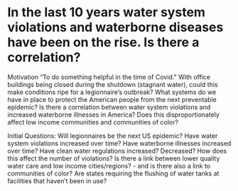 # In the last 10 years water system violations and waterborne diseases have been on the rise. Is there a correlation?

Motivation
“To do something helpful in the time of Covid.” With office buildings being closed during the shutdown (stagnant water), could this make conditions ripe for a legionnaire’s outbreak? What systems do we have in place to protect the American people from the next preventable epidemic? Is there a correlation between water system violations and increased waterborne illnesses in America? Does this disproportionately affect low income communities and communities of color?

Initial Questions:
Will legionnaires be the next US epidemic?
Have water system violations increased over time?
Have waterborne illnesses increased over time?
Have clean water regulations increased? Decreased? How does this affect the number of violations?
Is there a link between lower quality water care and low income cities/regions? - and is there also a link to communities of color?
Are states requiring the flushing of water tanks at facilities that haven’t been in use?
